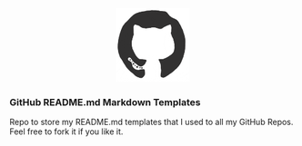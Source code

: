 <p align="center">
   <img src="/md_assets/octocat.gif" alt="Logo" width="130" height="130">
   <h3>GitHub README.md Markdown Templates</h3>
   Repo to store my README.md templates that I used to all my GitHub Repos. Feel free to fork it if you like it.
</p>
